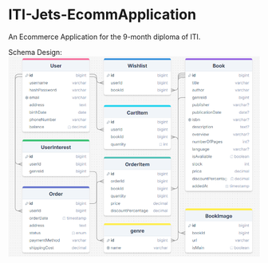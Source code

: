 # ITI-Jets-EcommApplication
An Ecommerce Application for the 9-month diploma of ITI.

Schema Design:
![Schema Design](images/schema.png)

